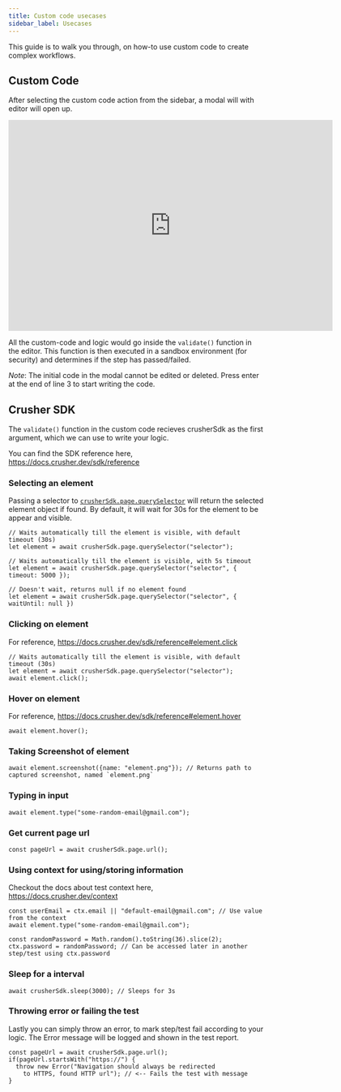 ```yaml
---
title: Custom code usecases
sidebar_label: Usecases
---
```


This guide is to walk you through, on how-to use custom code
to create complex workflows.

## Custom Code

After selecting the custom code action from the sidebar, a modal will with editor
will open up.

<iframe style={{borderRadius: 10, border: '1px solid #1d1d1d'}} width="640" height="416" 
src="https://www.loom.com/embed/97edfee760e047d1b31d650bcdb85a17" frameborder="0" webkitallowfullscreen mozallowfullscreen allowfullscreen></iframe>


All the custom-code and logic would go inside the `validate()` function in the editor.
This function is then executed in a sandbox environment (for security) and determines
if the step has passed/failed.

_Note_: The initial code in the modal cannot be edited or deleted. Press enter at the
end of line 3 to start writing the code.

## Crusher SDK

The `validate()` function in the custom code recieves crusherSdk as the first argument, which
we can use to write your logic.

You can find the SDK reference here, https://docs.crusher.dev/sdk/reference

### Selecting an element

Passing a selector to [`crusherSdk.page.querySelector`](https://docs.crusher.dev/sdk/reference#page.querySelector) will return the selected element
object if found. By default, it will wait for 30s for the element to be appear and visible.

```
// Waits automatically till the element is visible, with default timeout (30s)
let element = await crusherSdk.page.querySelector("selector");

// Waits automatically till the element is visible, with 5s timeout
let element = await crusherSdk.page.querySelector("selector", { timeout: 5000 });

// Doesn't wait, returns null if no element found
let element = await crusherSdk.page.querySelector("selector", { waitUntil: null })
```

### Clicking on element

For reference, https://docs.crusher.dev/sdk/reference#element.click

```
// Waits automatically till the element is visible, with default timeout (30s)
let element = await crusherSdk.page.querySelector("selector");
await element.click();
```

### Hover on element

For reference, https://docs.crusher.dev/sdk/reference#element.hover

```
await element.hover();
```

### Taking Screenshot of element

```
await element.screenshot({name: "element.png"}); // Returns path to captured screenshot, named `element.png`
```

### Typing in input

```
await element.type("some-random-email@gmail.com");
```

### Get current page url

```
const pageUrl = await crusherSdk.page.url();
```

### Using context for using/storing information

Checkout the docs about test context here, https://docs.crusher.dev/context

```
const userEmail = ctx.email || "default-email@gmail.com"; // Use value from the context
await element.type("some-random-email@gmail.com");

const randomPassword = Math.random().toString(36).slice(2);
ctx.password = randomPassword; // Can be accessed later in another step/test using ctx.password
```

### Sleep for a interval

```
await crusherSdk.sleep(3000); // Sleeps for 3s
```

### Throwing error or failing the test

Lastly you can simply throw an error, to mark step/test fail according to your logic.
The Error message will be logged and shown in the test report.

```
const pageUrl = await crusherSdk.page.url();
if(pageUrl.startsWith("https://") {
  throw new Error("Navigation should always be redirected
    to HTTPS, found HTTP url"); // <-- Fails the test with message
}
```
